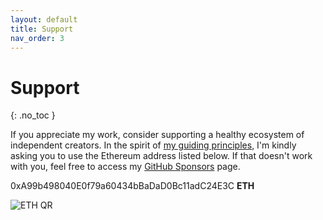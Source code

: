 ```yaml
---
layout: default
title: Support
nav_order: 3
---
```


# Support
{: .no_toc }

If you appreciate my work, consider supporting a healthy ecosystem of independent creators. In the spirit of [my guiding principles](/#2-knowledge-must-be-distributed), I'm kindly asking you to use the Ethereum address listed below. If that doesn't work with you, feel free to access my [GitHub Sponsors](https://github.com/sponsors/paubric) page.

0xA99b498040E0f79a60434bBaDaD0Bc11adC24E3C **ETH**

![ETH QR](../../assets/images/qr-eth-small.png)